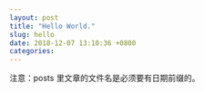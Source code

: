 ```yaml
---
layout: post
title: "Hello World."
slug: hello
date: 2018-12-07 13:10:36 +0800
categories: 
---
```


注意：posts 里文章的文件名是必须要有日期前缀的。
